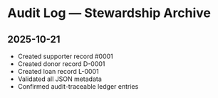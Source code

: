 # Audit Log — Stewardship Archive

## 2025-10-21
- Created supporter record #0001
- Created donor record D-0001
- Created loan record L-0001
- Validated all JSON metadata
- Confirmed audit-traceable ledger entries

